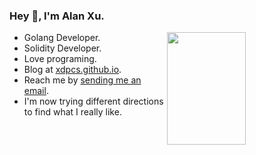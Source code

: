 ### Hey 👋, I'm Alan Xu.

<a href="https://github.com/wuhan005?tab=repositories">
  <img align="right" src="https://github-readme-stats.vercel.app/api?username=XdpCs&show_icons=true&title_color=000&icon_color=0099ff&count_private=true&text_color=000&bg_color=ffffff&hide_border=true#gh-light-mode-only" width="50%" height="180px"/>
</a>

* Golang Developer.
* Solidity Developer.
* Love programing.
* Blog at [xdpcs.github.io](https://xdpcs.github.io).
* Reach me by [sending me an email](mailto:xdpcsyy@gmail.com).
* I'm now trying different directions to find what I really like.

  
